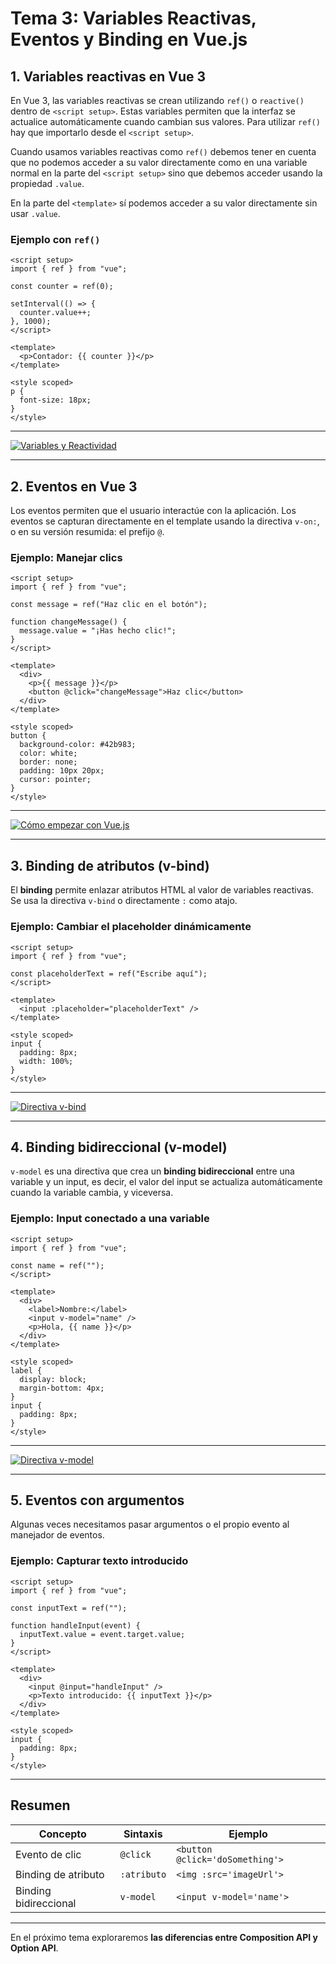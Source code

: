 # **Tema 3: Variables Reactivas, Eventos y Binding en Vue.js**

## **1. Variables reactivas en Vue 3**

En Vue 3, las variables reactivas se crean utilizando `ref()` o `reactive()` dentro de `<script setup>`. Estas variables permiten que la interfaz se actualice automáticamente cuando cambian sus valores. Para utilizar `ref()` hay que importarlo desde el `<script setup>`.

Cuando usamos variables reactivas como `ref()` debemos tener en cuenta que no podemos acceder a su valor directamente como en una variable normal en la parte del `<script setup>` sino que debemos acceder usando la propiedad `.value`.

En la parte del `<template>` sí podemos acceder a su valor directamente sin usar `.value`.

### Ejemplo con `ref()`

```vue
<script setup>
import { ref } from "vue";

const counter = ref(0);

setInterval(() => {
  counter.value++;
}, 1000);
</script>

<template>
  <p>Contador: {{ counter }}</p>
</template>

<style scoped>
p {
  font-size: 18px;
}
</style>
```

---

[![Variables y Reactividad](https://img.youtube.com/vi/gC8metiacVg/0.jpg)](https://www.youtube.com/watch?v=gC8metiacVg&list=PLzA2VyZwsq_92Fnb4JEUnXUhSYfNHtcKx)

---

## **2. Eventos en Vue 3**

Los eventos permiten que el usuario interactúe con la aplicación. Los eventos se capturan directamente en el template usando la directiva `v-on:`, o en su versión resumida: el prefijo `@`.

### Ejemplo: Manejar clics

```vue
<script setup>
import { ref } from "vue";

const message = ref("Haz clic en el botón");

function changeMessage() {
  message.value = "¡Has hecho clic!";
}
</script>

<template>
  <div>
    <p>{{ message }}</p>
    <button @click="changeMessage">Haz clic</button>
  </div>
</template>

<style scoped>
button {
  background-color: #42b983;
  color: white;
  border: none;
  padding: 10px 20px;
  cursor: pointer;
}
</style>
```

---

[![Cómo empezar con Vue.js](https://img.youtube.com/vi/D-gokiIzbyw/0.jpg)](https://www.youtube.com/watch?v=D-gokiIzbyw&list=PLzA2VyZwsq_92Fnb4JEUnXUhSYfNHtcKx)

---

## **3. Binding de atributos (v-bind)**

El **binding** permite enlazar atributos HTML al valor de variables reactivas. Se usa la directiva `v-bind` o directamente `:` como atajo.

### Ejemplo: Cambiar el placeholder dinámicamente

```vue
<script setup>
import { ref } from "vue";

const placeholderText = ref("Escribe aquí");
</script>

<template>
  <input :placeholder="placeholderText" />
</template>

<style scoped>
input {
  padding: 8px;
  width: 100%;
}
</style>
```

---

[![Directiva v-bind](https://img.youtube.com/vi/CpdZPw36i4A/0.jpg)](https://www.youtube.com/watch?v=CpdZPw36i4A&list=PLzA2VyZwsq_92Fnb4JEUnXUhSYfNHtcKx)

---

## **4. Binding bidireccional (v-model)**

`v-model` es una directiva que crea un **binding bidireccional** entre una variable y un input, es decir, el valor del input se actualiza automáticamente cuando la variable cambia, y viceversa.

### Ejemplo: Input conectado a una variable

```vue
<script setup>
import { ref } from "vue";

const name = ref("");
</script>

<template>
  <div>
    <label>Nombre:</label>
    <input v-model="name" />
    <p>Hola, {{ name }}</p>
  </div>
</template>

<style scoped>
label {
  display: block;
  margin-bottom: 4px;
}
input {
  padding: 8px;
}
</style>
```

---

[![Directiva v-model](https://img.youtube.com/vi/QQuXu1ingRo/0.jpg)](https://www.youtube.com/watch?v=QQuXu1ingRo&list=PLzA2VyZwsq_92Fnb4JEUnXUhSYfNHtcKx)

---

## **5. Eventos con argumentos**

Algunas veces necesitamos pasar argumentos o el propio evento al manejador de eventos.

### Ejemplo: Capturar texto introducido

```vue
<script setup>
import { ref } from "vue";

const inputText = ref("");

function handleInput(event) {
  inputText.value = event.target.value;
}
</script>

<template>
  <div>
    <input @input="handleInput" />
    <p>Texto introducido: {{ inputText }}</p>
  </div>
</template>

<style scoped>
input {
  padding: 8px;
}
</style>
```

---

## Resumen

| Concepto              | Sintaxis    | Ejemplo                         |
| --------------------- | ----------- | ------------------------------- |
| Evento de clic        | `@click`    | `<button @click='doSomething'>` |
| Binding de atributo   | `:atributo` | `<img :src='imageUrl'>`         |
| Binding bidireccional | `v-model`   | `<input v-model='name'>`        |

---

En el próximo tema exploraremos **las diferencias entre Composition API y Option API**.
